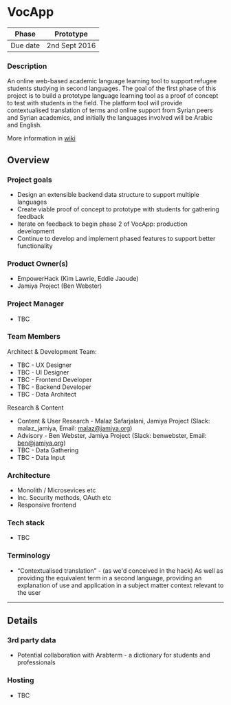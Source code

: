 # VocApp 

| Phase | Prototype |
| ----- | -------------- |
| Due date | 2nd Sept 2016  |

### Description

An online web-based academic language learning tool to support refugee students studying in second languages. The goal of the first phase of this project is to build a prototype language learning tool as a proof of concept to test with students in the field. The platform tool will provide contextualised translation of terms and online support from Syrian peers and Syrian academics, and initially the languages involved will be Arabic and English.

More information in [wiki](https://github.com/empowerhack/vocapp/wiki)

## Overview

### Project goals

* Design an extensible backend data structure to support multiple languages 
* Create viable proof of concept to prototype with students for gathering feedback
* Iterate on feedback to begin phase 2 of VocApp: production development 
* Continue to develop and implement phased features to support better functionality 

### Product Owner(s)

* EmpowerHack (Kim Lawrie, Eddie Jaoude)
* Jamiya Project (Ben Webster)

### Project Manager

* TBC

### Team Members

Architect & Development Team:
* TBC - UX Designer
* TBC - UI Designer
* TBC - Frontend Developer
* TBC - Backend Developer
* TBC - Data Architect

Research & Content
* Content & User Research - Malaz Safarjalani, Jamiya Project (Slack: malaz_jamiya, Email: malaz@jamiya.org) 
* Advisory - Ben Webster, Jamiya Project (Slack: benwebster, Email: ben@jamiya.org)
* TBC - Data Gathering
* TBC - Data Input

### Architecture

* Monolith / Microsevices etc
* Inc. Security methods, OAuth etc
* Responsive frontend

### Tech stack

* TBC


### Terminology

* “Contextualised translation” - (as we'd conceived in the hack) As well as providing the equivalent term in a second language, providing an explanation of use and application in a subject matter context relevant to the user

---

## Details

### 3rd party data

* Potential collaboration with Arabterm - a dictionary for students and professionals

### Hosting

* TBC
